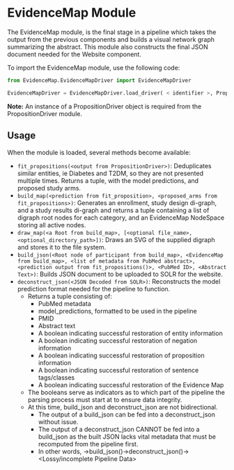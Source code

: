 # EvidenceMap Module

The EvidenceMap module, is the final stage in a pipeline which takes the output from the previous components and builds
a visual network graph summarizing the abstract.
This module also constructs the final JSON document needed for the Website component.

To import the EvidenceMap module, use the following code:

```python
from EvidenceMap.EvidenceMapDriver import EvidenceMapDriver

EvidenceMapDriver = EvidenceMapDriver.load_driver( < identifier >, PropositionDriver, < configuration_values >)
```

**Note:** An instance of a PropositionDriver object is required from the PropositionDriver module.

## Usage

When the module is loaded, several methods become available:

- `fit_propositions(<output from PropositionDriver>)`: Deduplicates similar entities, ie Diabetes and T2DM, so they are
  not presented multiple times. Returns a tuple, with the model predictions, and proposed study arms.
- `build_map(<prediction from fit_proposition>, <proposed_arms from fit_propositions>)`: Generates an enrollment, study
  design di-graph, and a study results di-graph and returns a tuple containing a list of digraph root nodes for each
  category, and an EvidenceMap NodeSpace storing all active nodes.
- `draw_map(<a Root from build_map>, [<optional file_name>, <optional_directory_path>])`: Draws an SVG of the supplied
  digraph and stores it to the file system.
- `build_json(<Root node of participant from build_map>, <EvidenceMap from build_map>, <list of metadata from PubMed abstract>, <prediction output from fit_propositions()>, <PubMed ID>, <Abstract Text>)`:
  Builds JSON document to be uploaded to SOLR for the website.
- `deconstruct_json(<JSON Decoded from SOLR>)`: Reconstructs the model prediction format needed for the pipeline to
  function.
    - Returns a tuple consisting of:
        - PubMed metadata
        - model_predictions, formatted to be used in the pipeline
        - PMID
        - Abstract text
        - A boolean indicating successful restoration of entity information
        - A boolean indicating successful restoration of negation information
        - A boolean indicating successful restoration of proposition information
        - A boolean indicating successful restoration of sentence tags/classes
        - A boolean indicating successful restoration of the Evidence Map
    - The booleans serve as indicators as to which part of the pipeline the parsing process must start at to ensure data
      integrity.
    - At this time, build_json and deconstruct_json are not bidirectional.
        - The output of a build_json can be fed into a deconstruct_json without issue.
        - The output of a deconstruct_json CANNOT be fed into a build_json as the built JSON lacks vital metadata that
          must be recomputed from the pipeline first.
        - In other words, <Final Pipeline Data>->build_json()->deconstruct_json()-><Lossy/incomplete Pipeline Data>